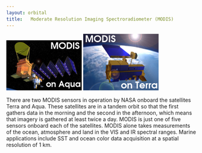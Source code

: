 ```yaml
---
layout: orbital
title:   Moderate Resolution Imaging Spectroradiometer (MODIS)
---
```


![moda image](./aqua_200.jpg.png)
![modt image](./terra_200.jpg.png)

There are two MODIS sensors in operation by NASA onboard the satellites Terra and Aqua. These satellites are in a tandem orbit so that the first gathers data in the morning and the second in the afternoon, which means that imagery is gathered at least twice a day. MODIS is just one of five sensors onboard each of the satellites. MODIS alone takes measurements of the ocean, atmosphere and land in the VIS and IR spectral ranges. Marine applications include SST and ocean color data acquisition at a spatial resolution of 1 km.
